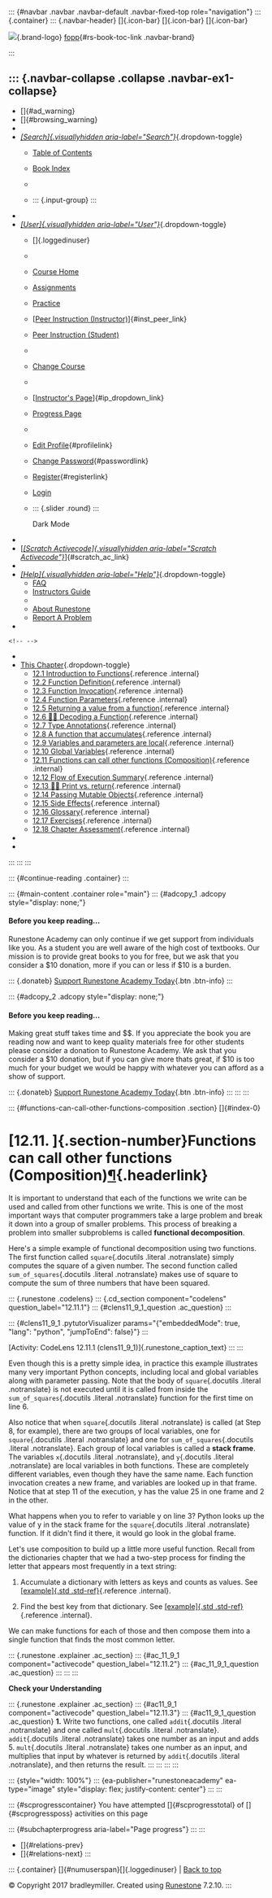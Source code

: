 ::: {#navbar .navbar .navbar-default .navbar-fixed-top role="navigation"}
::: {.container}
::: {.navbar-header}
[]{.icon-bar} []{.icon-bar} []{.icon-bar}

<div>

[![](../_static/img/RAIcon.png)](/runestone/default/user/login){.brand-logo}
[fopp](../index.html){#rs-book-toc-link .navbar-brand}

</div>
:::

::: {.navbar-collapse .collapse .navbar-ex1-collapse}
-   
-   []{#ad_warning}
-   []{#browsing_warning}
-   
-   [*[Search]{.visuallyhidden
    aria-label="Search"}*](#){.dropdown-toggle}
    -   [Table of Contents](../index.html)

    -   [Book Index](../genindex.html)

    -   

    -   ::: {.input-group}
        :::
-   
-   [*[User]{.visuallyhidden aria-label="User"}*](#){.dropdown-toggle}
    -   []{.loggedinuser}

    -   

    -   [Course Home](/ns/course/index)

    -   [Assignments](/assignment/student/chooseAssignment)

    -   [Practice](/runestone/assignments/practice)

    -   [[Peer Instruction
        (Instructor)](/runestone/peer/instructor.html)]{#inst_peer_link}

    -   [Peer Instruction (Student)](/runestone/peer/student.html)

    -   

    -   [Change Course](/runestone/default/courses)

    -   

    -   [[Instructor\'s
        Page](/runestone/admin/index)]{#ip_dropdown_link}

    -   [Progress Page](/runestone/dashboard/studentreport)

    -   

    -   [Edit Profile](/runestone/default/user/profile){#profilelink}

    -   [Change
        Password](/runestone/default/user/change_password){#passwordlink}

    -   [Register](/runestone/default/user/register){#registerlink}

    -   [Login](#)

    -   ::: {.slider .round}
        :::

        Dark Mode
-   
-   [[*[Scratch Activecode]{.visuallyhidden
    aria-label="Scratch Activecode"}*](javascript:runestoneComponents.popupScratchAC())]{#scratch_ac_link}
-   
-   [*[Help]{.visuallyhidden aria-label="Help"}*](#){.dropdown-toggle}
    -   [FAQ](http://runestoneinteractive.org/pages/faq.html)
    -   [Instructors Guide](https://guide.runestone.academy)
    -   
    -   [About Runestone](http://runestoneinteractive.org)
    -   [Report A
        Problem](/runestone/default/reportabug?course=fopp&page=Functionscancallotherfunctions)
-   

```{=html}
<!-- -->
```
-   
-   [This Chapter](../index.html){.dropdown-toggle}
    -   [12.1 Introduction to
        Functions](intro-Functions.html){.reference .internal}
    -   [12.2 Function Definition](FunctionDefinitions.html){.reference
        .internal}
    -   [12.3 Function Invocation](FunctionInvocation.html){.reference
        .internal}
    -   [12.4 Function Parameters](FunctionParameters.html){.reference
        .internal}
    -   [12.5 Returning a value from a
        function](Returningavaluefromafunction.html){.reference
        .internal}
    -   [12.6 👩‍💻 Decoding a
        Function](DecodingaFunction.html){.reference .internal}
    -   [12.7 Type Annotations](TypeAnnotations.html){.reference
        .internal}
    -   [12.8 A function that
        accumulates](Afunctionthataccumulates.html){.reference
        .internal}
    -   [12.9 Variables and parameters are
        local](Variablesandparametersarelocal.html){.reference
        .internal}
    -   [12.10 Global Variables](GlobalVariables.html){.reference
        .internal}
    -   [12.11 Functions can call other functions
        (Composition)](Functionscancallotherfunctions.html){.reference
        .internal}
    -   [12.12 Flow of Execution
        Summary](FlowofExecutionSummary.html){.reference .internal}
    -   [12.13 👩‍💻 Print vs. return](Printvsreturn.html){.reference
        .internal}
    -   [12.14 Passing Mutable
        Objects](PassingMutableObjects.html){.reference .internal}
    -   [12.15 Side Effects](SideEffects.html){.reference .internal}
    -   [12.16 Glossary](Glossary.html){.reference .internal}
    -   [12.17 Exercises](Exercises.html){.reference .internal}
    -   [12.18 Chapter Assessment](ChapterAssessment.html){.reference
        .internal}
-   
-   
:::
:::
:::

::: {#continue-reading .container}
:::

::: {#main-content .container role="main"}
::: {#adcopy_1 .adcopy style="display: none;"}
#### Before you keep reading\...

Runestone Academy can only continue if we get support from individuals
like you. As a student you are well aware of the high cost of textbooks.
Our mission is to provide great books to you for free, but we ask that
you consider a \$10 donation, more if you can or less if \$10 is a
burden.

::: {.donateb}
[Support Runestone Academy Today](/runestone/default/donate?ad=1){.btn
.btn-info}
:::

::: {#adcopy_2 .adcopy style="display: none;"}
#### Before you keep reading\...

Making great stuff takes time and \$\$. If you appreciate the book you
are reading now and want to keep quality materials free for other
students please consider a donation to Runestone Academy. We ask that
you consider a \$10 donation, but if you can give more thats great, if
\$10 is too much for your budget we would be happy with whatever you can
afford as a show of support.

::: {.donateb}
[Support Runestone Academy Today](/runestone/default/donate?ad=2){.btn
.btn-info}
:::
:::
:::

::: {#functions-can-call-other-functions-composition .section}
[]{#index-0}

[12.11. ]{.section-number}Functions can call other functions (Composition)[¶](#functions-can-call-other-functions-composition "Permalink to this heading"){.headerlink}
=======================================================================================================================================================================

It is important to understand that each of the functions we write can be
used and called from other functions we write. This is one of the most
important ways that computer programmers take a large problem and break
it down into a group of smaller problems. This process of breaking a
problem into smaller subproblems is called **functional decomposition**.

Here's a simple example of functional decomposition using two functions.
The first function called `square`{.docutils .literal .notranslate}
simply computes the square of a given number. The second function called
`sum_of_squares`{.docutils .literal .notranslate} makes use of square to
compute the sum of three numbers that have been squared.

::: {.runestone .codelens}
::: {.cd_section component="codelens" question_label="12.11.1"}
::: {#clens11_9_1_question .ac_question}
:::

::: {#clens11_9_1 .pytutorVisualizer params="{\"embeddedMode\": true, \"lang\": \"python\", \"jumpToEnd\": false}"}
:::

[Activity: CodeLens 12.11.1 (clens11\_9\_1)]{.runestone_caption_text}
:::
:::

Even though this is a pretty simple idea, in practice this example
illustrates many very important Python concepts, including local and
global variables along with parameter passing. Note that the body of
`square`{.docutils .literal .notranslate} is not executed until it is
called from inside the `sum_of_squares`{.docutils .literal .notranslate}
function for the first time on line 6.

Also notice that when `square`{.docutils .literal .notranslate} is
called (at Step 8, for example), there are two groups of local
variables, one for `square`{.docutils .literal .notranslate} and one for
`sum_of_squares`{.docutils .literal .notranslate}. Each group of local
variables is called a **stack frame**. The variables `x`{.docutils
.literal .notranslate}, and `y`{.docutils .literal .notranslate} are
local variables in both functions. These are completely different
variables, even though they have the same name. Each function invocation
creates a new frame, and variables are looked up in that frame. Notice
that at step 11 of the execution, y has the value 25 in one frame and 2
in the other.

What happens when you to refer to variable y on line 3? Python looks up
the value of y in the stack frame for the `square`{.docutils .literal
.notranslate} function. If it didn't find it there, it would go look in
the global frame.

Let's use composition to build up a little more useful function. Recall
from the dictionaries chapter that we had a two-step process for finding
the letter that appears most frequently in a text string:

1.  Accumulate a dictionary with letters as keys and counts as values.
    See [[example]{.std
    .std-ref}](../Dictionaries/intro-AccumulatingMultipleResultsInaDictionary.html#accumulating-counts){.reference
    .internal}.

2.  Find the best key from that dictionary. See [[example]{.std
    .std-ref}](../Dictionaries/AccumulatingtheBestKey.html#accumulating-best-key){.reference
    .internal}.

We can make functions for each of those and then compose them into a
single function that finds the most common letter.

::: {.runestone .explainer .ac_section}
::: {#ac_11_9_1 component="activecode" question_label="12.11.2"}
::: {#ac_11_9_1_question .ac_question}
:::
:::
:::

**Check your Understanding**

::: {.runestone .explainer .ac_section}
::: {#ac11_9_1 component="activecode" question_label="12.11.3"}
::: {#ac11_9_1_question .ac_question}
**1.** Write two functions, one called `addit`{.docutils .literal
.notranslate} and one called `mult`{.docutils .literal .notranslate}.
`addit`{.docutils .literal .notranslate} takes one number as an input
and adds 5. `mult`{.docutils .literal .notranslate} takes one number as
an input, and multiplies that input by whatever is returned by
`addit`{.docutils .literal .notranslate}, and then returns the result.
:::
:::
:::
:::

::: {style="width: 100%"}
::: {ea-publisher="runestoneacademy" ea-type="image" style="display: flex; justify-content: center"}
:::
:::

::: {#scprogresscontainer}
You have attempted []{#scprogresstotal} of []{#scprogressposs}
activities on this page

::: {#subchapterprogress aria-label="Page progress"}
:::
:::

-   [[](GlobalVariables.html)]{#relations-prev}
-   [[](FlowofExecutionSummary.html)]{#relations-next}
:::

::: {.container}
[]{#numuserspan}[]{.loggedinuser} \| [Back to top](#)

© Copyright 2017 bradleymiller. Created using
[Runestone](http://runestoneinteractive.org/) 7.2.10.
:::
